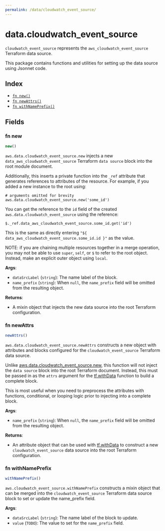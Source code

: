 ```yaml
---
permalink: /data/cloudwatch_event_source/
---
```


# data.cloudwatch_event_source

`cloudwatch_event_source` represents the `aws_cloudwatch_event_source` Terraform data source.



This package contains functions and utilities for setting up the data source using Jsonnet code.


## Index

* [`fn new()`](#fn-new)
* [`fn newAttrs()`](#fn-newattrs)
* [`fn withNamePrefix()`](#fn-withnameprefix)

## Fields

### fn new

```ts
new()
```


`aws.data.cloudwatch_event_source.new` injects a new `data_aws_cloudwatch_event_source` Terraform `data source`
block into the root module document.

Additionally, this inserts a private function into the `_ref` attribute that generates references to attributes of the
resource. For example, if you added a new instance to the root using:

    # arguments omitted for brevity
    aws.data.cloudwatch_event_source.new('some_id')

You can get the reference to the `id` field of the created `aws.data.cloudwatch_event_source` using the reference:

    $._ref.data_aws_cloudwatch_event_source.some_id.get('id')

This is the same as directly entering `"${ data_aws_cloudwatch_event_source.some_id.id }"` as the value.

NOTE: if you are chaining multiple resources together in a merge operation, you may not be able to use `super`, `self`,
or `$` to refer to the root object. Instead, make an explicit outer object using `local`.

**Args**:
  - `dataSrcLabel` (`string`): The name label of the block.
  - `name_prefix` (`string`):  When `null`, the `name_prefix` field will be omitted from the resulting object.

**Returns**:
- A mixin object that injects the new data source into the root Terraform configuration.


### fn newAttrs

```ts
newAttrs()
```


`aws.data.cloudwatch_event_source.newAttrs` constructs a new object with attributes and blocks configured for the `cloudwatch_event_source`
Terraform data source.

Unlike [aws.data.cloudwatch_event_source.new](#fn-cloudwatcheventsourcenew), this function will not inject the `data source`
block into the root Terraform document. Instead, this must be passed in as the `attrs` argument for the
[tf.withData](https://github.com/tf-libsonnet/core/tree/main/docs#fn-withdata) function to build a complete block.

This is most useful when you need to preprocess the attributes with functions, conditional, or looping logic prior to
injecting into a complete block.

**Args**:
  - `name_prefix` (`string`):  When `null`, the `name_prefix` field will be omitted from the resulting object.

**Returns**:
  - An attribute object that can be used with [tf.withData](https://github.com/tf-libsonnet/core/tree/main/docs#fn-withdata) to construct a new `cloudwatch_event_source` data source into the root Terraform configuration.


### fn withNamePrefix

```ts
withNamePrefix()
```

`aws.cloudwatch_event_source.withNamePrefix` constructs a mixin object that can be merged into the `cloudwatch_event_source`
Terraform data source block to set or update the name_prefix field.



**Args**:
  - `dataSrcLabel` (`string`): The name label of the block to update.
  - `value` (`TODO`): The value to set for the `name_prefix` field.
